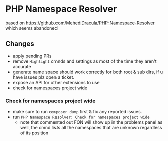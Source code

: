 # PHP Namespace Resolver

based on https://github.com/MehediDracula/PHP-Namespace-Resolver which seems abandoned

## Changes

- apply pending PRs
- remove `Highlight` cmnds and settings as most of the time they aren't accurate
- generate name space should work correctly for both root & sub dirs, if u have issues plz open a ticket.
- expose an API for other extensions to use
- check for namespaces project wide

### Check for namespaces project wide

- make sure to run `composer dump` first & fix any reported issues.
- run `PHP Namespace Resolver: Check for namespaces project wide`
    - note that commented out FQN will show up in the problems panel as well, the cmnd lists all the namespaces that are unknown regardless of its position
